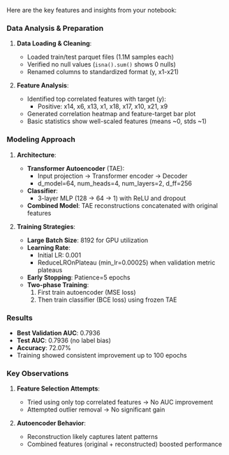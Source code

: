 Here are the key features and insights from your notebook:

### Data Analysis & Preparation
1. **Data Loading & Cleaning**:
   - Loaded train/test parquet files (1.1M samples each)
   - Verified no null values (`isna().sum()` shows 0 nulls)
   - Renamed columns to standardized format (y, x1-x21)

2. **Feature Analysis**:
   - Identified top correlated features with target (y):
     - Positive: x14, x6, x13, x1, x18, x17, x10, x21, x9
   - Generated correlation heatmap and feature-target bar plot
   - Basic statistics show well-scaled features (means ~0, stds ~1)

### Modeling Approach
1. **Architecture**:
   - **Transformer Autoencoder** (TAE):
     - Input projection → Transformer encoder → Decoder
     - d_model=64, num_heads=4, num_layers=2, d_ff=256
   - **Classifier**:
     - 3-layer MLP (128 → 64 → 1) with ReLU and dropout
   - **Combined Model**: TAE reconstructions concatenated with original features

2. **Training Strategies**:
   - **Large Batch Size**: 8192 for GPU utilization
   - **Learning Rate**:
     - Initial LR: 0.001
     - ReduceLROnPlateau (min_lr=0.00025) when validation metric plateaus
   - **Early Stopping**: Patience=5 epochs
   - **Two-phase Training**:
     1. First train autoencoder (MSE loss)
     2. Then train classifier (BCE loss) using frozen TAE

### Results
- **Best Validation AUC**: 0.7936
- **Test AUC**: 0.7936 (no label bias)
- **Accuracy**: 72.07%
- Training showed consistent improvement up to 100 epochs

### Key Observations
1. **Feature Selection Attempts**:
   - Tried using only top correlated features → No AUC improvement
   - Attempted outlier removal → No significant gain

2. **Autoencoder Behavior**:
   - Reconstruction likely captures latent patterns
   - Combined features (original + reconstructed) boosted performance
